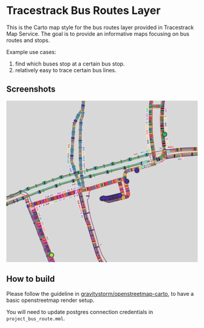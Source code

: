 # Tracestrack Bus Routes Layer

This is the Carto map style for the bus routes layer provided in Tracestrack Map
Service. The goal is to provide an informative maps focusing on bus routes and
stops.

Example use cases:
1. find which buses stop at a certain bus stop.
2. relatively easy to trace certain bus lines.

## Screenshots

![Screen1](screen.png)

## How to build

Please follow the guideline in
[gravitystorm/openstreetmap-carto](https://github.com/gravitystorm/openstreetmap-carto/blob/master/INSTALL.md),
to have a basic openstreetmap render setup.

You will need to update postgres connection credentials in `project_bus_route.mml`.
